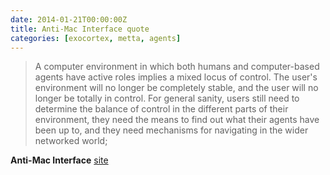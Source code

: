 ```yaml
---
date: 2014-01-21T00:00:00Z
title: Anti-Mac Interface quote
categories: [exocortex, metta, agents]
---
```

> A computer environment in which both humans and computer-based agents have active roles implies a mixed locus of control. The user's environment will no longer be completely stable, and the user will no longer be totally in control. For general sanity, users still need to determine the balance of control in the different parts of their environment, they need the means to find out what their agents have been up to, and they need mechanisms for navigating in the wider networked world;

**Anti-Mac Interface** [site](http://www.nngroup.com/articles/anti-mac-interface/)
